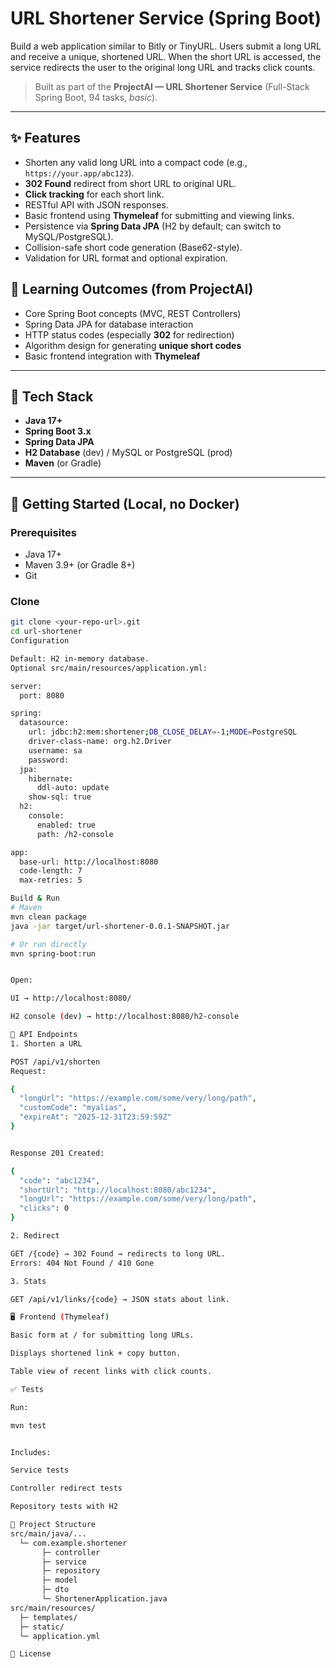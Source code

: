 # URL Shortener Service (Spring Boot)

Build a web application similar to Bitly or TinyURL. Users submit a long URL and receive a unique, shortened URL. When the short URL is accessed, the service redirects the user to the original long URL and tracks click counts.

> Built as part of the **ProjectAI — URL Shortener Service** (Full-Stack Spring Boot, 94 tasks, *basic*).

---

## ✨ Features
- Shorten any valid long URL into a compact code (e.g., `https://your.app/abc123`).
- **302 Found** redirect from short URL to original URL.
- **Click tracking** for each short link.
- RESTful API with JSON responses.
- Basic frontend using **Thymeleaf** for submitting and viewing links.
- Persistence via **Spring Data JPA** (H2 by default; can switch to MySQL/PostgreSQL).
- Collision-safe short code generation (Base62-style).
- Validation for URL format and optional expiration.

## 🎯 Learning Outcomes (from ProjectAI)
- Core Spring Boot concepts (MVC, REST Controllers)
- Spring Data JPA for database interaction
- HTTP status codes (especially **302** for redirection)
- Algorithm design for generating **unique short codes**
- Basic frontend integration with **Thymeleaf**

---

## 🧰 Tech Stack
- **Java 17+**
- **Spring Boot 3.x**
- **Spring Data JPA**
- **H2 Database** (dev) / MySQL or PostgreSQL (prod)
- **Maven** (or Gradle)

---

## 🚀 Getting Started (Local, no Docker)

### Prerequisites
- Java 17+
- Maven 3.9+ (or Gradle 8+)
- Git

### Clone
```bash
git clone <your-repo-url>.git
cd url-shortener
Configuration

Default: H2 in-memory database.
Optional src/main/resources/application.yml:

server:
  port: 8080

spring:
  datasource:
    url: jdbc:h2:mem:shortener;DB_CLOSE_DELAY=-1;MODE=PostgreSQL
    driver-class-name: org.h2.Driver
    username: sa
    password:
  jpa:
    hibernate:
      ddl-auto: update
    show-sql: true
  h2:
    console:
      enabled: true
      path: /h2-console

app:
  base-url: http://localhost:8080
  code-length: 7
  max-retries: 5

Build & Run
# Maven
mvn clean package
java -jar target/url-shortener-0.0.1-SNAPSHOT.jar

# Or run directly
mvn spring-boot:run


Open:

UI → http://localhost:8080/

H2 console (dev) → http://localhost:8080/h2-console

🧭 API Endpoints
1. Shorten a URL

POST /api/v1/shorten
Request:

{
  "longUrl": "https://example.com/some/very/long/path",
  "customCode": "myalias",
  "expireAt": "2025-12-31T23:59:59Z"
}


Response 201 Created:

{
  "code": "abc1234",
  "shortUrl": "http://localhost:8080/abc1234",
  "longUrl": "https://example.com/some/very/long/path",
  "clicks": 0
}

2. Redirect

GET /{code} → 302 Found → redirects to long URL.
Errors: 404 Not Found / 410 Gone

3. Stats

GET /api/v1/links/{code} → JSON stats about link.

🖥️ Frontend (Thymeleaf)

Basic form at / for submitting long URLs.

Displays shortened link + copy button.

Table view of recent links with click counts.

✅ Tests

Run:

mvn test


Includes:

Service tests

Controller redirect tests

Repository tests with H2

📁 Project Structure
src/main/java/...
  └─ com.example.shortener
       ├─ controller
       ├─ service
       ├─ repository
       ├─ model
       ├─ dto
       └─ ShortenerApplication.java
src/main/resources/
  ├─ templates/
  ├─ static/
  └─ application.yml

📜 License
